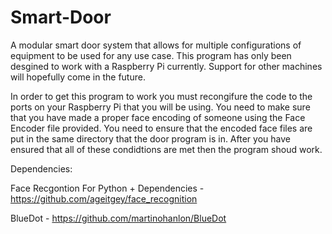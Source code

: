 # Smart-Door
A modular smart door system that allows for multiple configurations of equipment to be used for any use case.
This program has only been desgined to work with a Raspberry Pi currently. Support for other machines will hopefully come in the future.

In order to get this program to work you must recongifure the code to the ports on your Raspberry Pi that you will be using. You need to make sure that you have made a proper face encoding of someone using the Face Encoder file provided. You need to ensure that the encoded face files are put in the same directory that the door program is in. After you have ensured that all of these condidtions are met then the program shoud work.

Dependencies:

Face Recgontion For Python + Dependencies - https://github.com/ageitgey/face_recognition

BlueDot - https://github.com/martinohanlon/BlueDot
